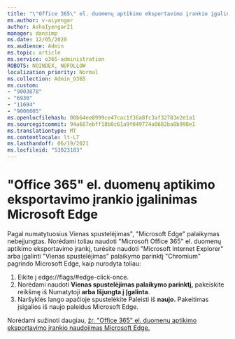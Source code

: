 ```yaml
---
title: "\"Office 365\" el. duomenų aptikimo eksportavimo įrankio įgalinimas Microsoft Edge"
ms.author: v-aiyengar
author: AshaIyengar21
manager: dansimp
ms.date: 12/05/2020
ms.audience: Admin
ms.topic: article
ms.service: o365-administration
ROBOTS: NOINDEX, NOFOLLOW
localization_priority: Normal
ms.collection: Admin_O365
ms.custom:
- "9003878"
- "6930"
- "11694"
- "9006005"
ms.openlocfilehash: 00b64ee8999ce47cac1f36a8fc3af32783e2e1a1
ms.sourcegitcommit: 94a687ebff18b0c61a9f049774a0682ba8b998e1
ms.translationtype: MT
ms.contentlocale: lt-LT
ms.lasthandoff: 06/19/2021
ms.locfileid: "53023183"
---
```

# <a name="enable-office-365-ediscovery-export-tool-in-microsoft-edge"></a>"Office 365" el. duomenų aptikimo eksportavimo įrankio įgalinimas Microsoft Edge

Pagal numatytuosius Vienas spustelėjimas", "Microsoft Edge" palaikymas nebeįjungtas. Norėdami toliau naudoti "Microsoft Office 365" el. duomenų aptikimo eksportavimo įrankį, turėsite naudoti "Microsoft Internet Explorer" arba įgalinti "Vienas spustelėjimas" palaikymo parinktį "Chromium" pagrindo Microsoft Edge, kaip nurodyta toliau:

1. Eikite į edge://flags/#edge-click-once.
1. Norėdami naudoti **Vienas spustelėjimas palaikymo parinktį,** pakeiskite reikšmę iš Numatytoji **arba** **Išjungta į** **Įgalinta**.
1. Naršyklės lango apačioje spustelėkite Paleisti iš **naujo.** Pakeitimas įsigalios iš naujo paleidus Microsoft Edge.

Norėdami sužinoti daugiau, [žr. "Office 365" el. duomenų aptikimo eksportavimo įrankio naudojimas Microsoft Edge.](https://go.microsoft.com/fwlink/?linkid=2111611)

